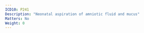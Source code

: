 ```yaml
---
ICD10: P241
Description: "Neonatal aspiration of amniotic fluid and mucus"
Matters: No
Weight: 0
---
```


